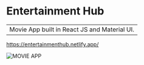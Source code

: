# Entertainment Hub

<table>
<tr>
<td>
  Movie App built in React JS and Material UI.
</td>
</tr>
</table>

https://entertainmenthub.netlify.app/

![MOVIE APP](https://user-images.githubusercontent.com/51760520/124705920-1172ac80-df14-11eb-9568-1e91968b1273.png)
